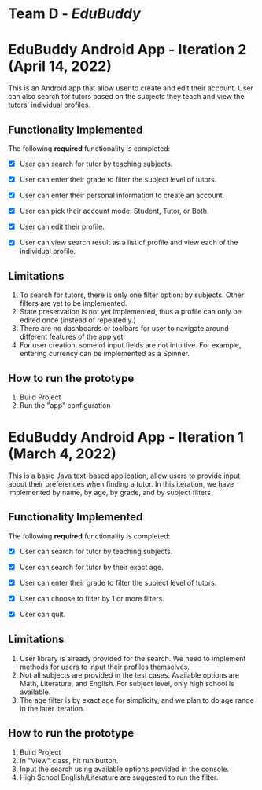 # Team D - *EduBuddy*

# EduBuddy Android App - Iteration 2 (April 14, 2022)

This is an Android app that allow user to create and edit their account. User can also search for tutors based on 
the subjects they teach and view the tutors' individual profiles.


## Functionality Implemented

The following **required** functionality is completed:

- [x] User can search for tutor by teaching subjects.
- [x] User can enter their grade to filter the subject level of tutors.
- [x] User can enter their personal information to create an account.
- [x] User can pick their account mode: Student, Tutor, or Both.
- [x] User can edit their profile.
- [x] User can view search result as a list of profile and view each of the individual profile.


## Limitations
1. To search for tutors, there is only one filter option: by subjects. Other filters are yet to be implemented.
2. State preservation is not yet implemented, thus a profile can only be edited once (instead of repeatedly.)
3. There are no dashboards or toolbars for user to navigate around different features of the app yet.
4. For user creation, some of input fields are not intuitive. For example, entering currency can be 
implemented as a Spinner. 

## How to run the prototype
1. Build Project
2. Run the "app" configuration

# EduBuddy Android App - Iteration 1 (March 4, 2022)

This is a basic Java text-based application, allow users to provide input about their preferences when finding a tutor. In this iteration, we have implemented by name, by age, by grade, and by subject filters.


## Functionality Implemented

The following **required** functionality is completed:

- [x] User can search for tutor by teaching subjects. 
- [x] User can search for tutor by their exact age.
- [x] User can enter their grade to filter the subject level of tutors.
- [x] User can choose to filter by 1 or more filters.
- [x] User can quit.


## Limitations
1. User library is already provided for the search. We need to implement methods for users to input their profiles themselves.
2. Not all subjects are provided in the test cases. Available options are Math, Literature, and English. For subject level, only high school is available.
3. The age filter is by exact age for simplicity, and we plan to do age range in the later iteration.

## How to run the prototype
1. Build Project
2. In "View" class, hit run button. 
3. Input the search using available options provided in the console.
4. High School English/Literature are suggested to run the filter.
